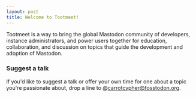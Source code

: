 ```yaml
---
layout: post
title: Welcome to Tootmeet!
---
```


Tootmeet is a way to bring the global Mastodon community of developers, instance administrators, and power users together for education, collaboration, and discussion on topics that guide the development and adoption of Mastodon.
 

### Suggest a talk

If you'd like to suggest a talk or offer your own time for one about a topic you're passionate about, drop a line to @carrotcypher@fosstodon.org.

